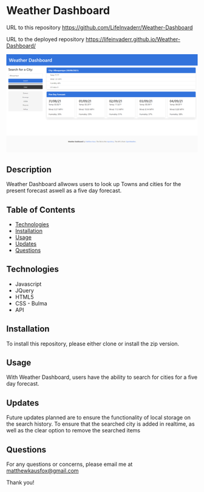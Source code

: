 # Weather Dashboard
URL to this repository https://github.com/LifeInvaderr/Weather-Dashboard

URL to the deployed repository https://lifeinvaderr.github.io/Weather-Dashboard/

![Weather Dashboard](assets/images/WeatherDashboard.png)

## Description
Weather Dashboard allwows users to look up Towns and cities for the present forecast aswell as a five day forecast.

## Table of Contents
* [Technologies](#technologies)
* [Installation](#installation)
* [Usage](#usage)
* [Updates](#updates)
* [Questions](#questions)

## Technologies
* Javascript
* JQuery
* HTML5
* CSS - Bulma
* API

## Installation
To install this repository, please either clone or install the zip version.

## Usage
With Weather Dashboard, users have the ability to search for cities for a five day forecast. 

## Updates
Future updates planned are to ensure the functionality of local storage on the search history. To ensure that the searched city is added in realtime, as well as the clear option to remove the searched items

## Questions
For any questions or concerns, please email me at matthewkausfox@gmail.com

Thank you!
